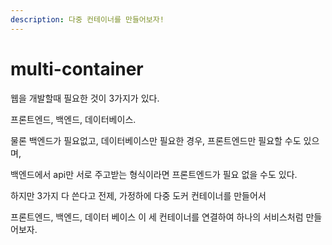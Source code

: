 ```yaml
---
description: 다중 컨테이너를 만들어보자!
---
```


# multi-container

웹을 개발할때 필요한 것이 3가지가 있다.

프론트엔드, 백엔드, 데이터베이스.

물론 백엔드가 필요없고, 데이터베이스만 필요한 경우, 프론트엔드만 필요할 수도 있으며,&#x20;

백엔드에서 api만 서로 주고받는 형식이라면 프론트엔드가 필요 없을 수도 있다.



하지만 3가지 다 쓴다고 전제, 가정하에 다중 도커 컨테이너를 만들어서

프론트엔드, 백엔드, 데이터 베이스 이 세 컨테이너를 연결하여 하나의 서비스처럼 만들어보자.



